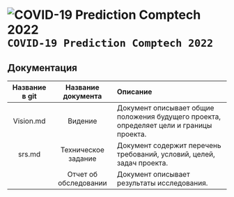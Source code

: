 # ![COVID-19 Prediction Comptech 2022](https://via.placeholder.com/15/889eff/000000?text=+) `COVID-19 Prediction Comptech 2022`

## Документация

| **Название в git**  | **Название документа**  | **Описание** |
|:-------------: |:---------------:| :-------------|
| Vision.md     | Видение | Документ описывает общие положения будущего проекта, определяет цели и границы проекта.    |
| srs.md      | Техническое задание        |     Документ содержит перечень требований, условий, целей, задач проекта.   |
|  | Отчет об обследовании        |  Документ описывает результаты исследования.|
